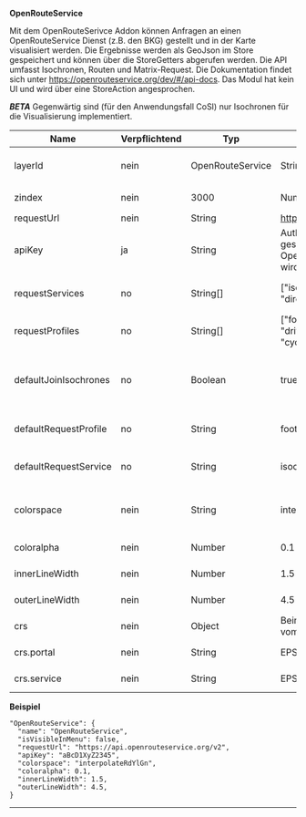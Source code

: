 **OpenRouteService**

Mit dem OpenRouteSerivce Addon können Anfragen an einen OpenRouteService Dienst (z.B. den BKG) gestellt und in der Karte visualisiert werden.
Die Ergebnisse werden als GeoJson im Store gespeichert und können über die StoreGetters abgerufen werden.
Die API umfasst Isochronen, Routen und Matrix-Request. Die Dokumentation findet sich unter https://openrouteservice.org/dev/#/api-docs.
Das Modul hat kein UI und wird über eine StoreAction angesprochen.

***BETA***
Gegenwärtig sind (für den Anwendungsfall CoSI) nur Isochronen für die Visualisierung implementiert.

|Name|Verpflichtend|Typ|Default|Beschreibung|
|----|-------------|---|-------|------------|
|layerId|nein|OpenRouteService|String|ID des Layers für die Visualisierung der Ergebnisse.|
|zindex|nein|3000|Number|Z-Index des Layers für die Visualisierungen.|
|requestUrl|nein|String|https://api.openrouteservice.org/v2|URL der API.|
|apiKey|ja|String|Authentifikation für die API, muss gesetzt werden wenn die offene OpenRouteService API verwendet wird.|
|requestServices|no|String[]|["isochrones", "matrix", "directions"]|Die verfügbaren Dienste im definierten OpenRouteService.|
|requestProfiles|no|String[]|["foot-walking", "driving-car", "driving-lgv", "cycling-regular", "cycling-electric", "wheelchair"]|Die verfügbaren Profile im definierten OpenRouteService.|
|defaultJoinIsochrones|no|Boolean|true|Definiert ob die Isochronen derselben Ebene verbunden werden sollen, wenn sie sich überlappen|
|defaultRequestProfile|no|String|foot-walking|Definiert das Standard Profil für alle Requests, wenn nicht definiert|
|defaultRequestService|no|String|isochrones|Definiert den Standard Dienst für alle Requests, wenn nicht definiert|
|colorspace|nein|String|interpolateRdYlGn|Farb-Skala der Visualisierungen, vgl. https://github.com/d3/d3-scale-chromatic|
|coloralpha|nein|Number|0.1|Opazität der Visualisierungen.|
|innerLineWidth|nein|Number|1.5|Innere Linienstärke der Polygone.|
|outerLineWidth|nein|Number|4.5|Äußere Linienstärken der Polygone und Linien.|
|crs|nein|Object|Beinhaltet die Projektionsnamen vom Portal und vom Dienst.|
|crs.portal|nein|String|EPSG:25832|Projektion des Portals, UTM32 für die UDP.|
|crs.service|nein|String|EPSG:4326|Projektion des Dienstes, WGS84 für den ORS.|


**Beispiel**
```
"OpenRouteService": {
  "name": "OpenRouteService",
  "isVisibleInMenu": false,
  "requestUrl": "https://api.openrouteservice.org/v2",
  "apiKey": "aBcD1XyZ2345",
  "colorspace": "interpolateRdYlGn",
  "coloralpha": 0.1,
  "innerLineWidth": 1.5,
  "outerLineWidth": 4.5,
}
```

***

